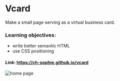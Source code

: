# Vcard   
Make a small page serving as a virtual business card.

### Learning objectives:
- write better semantic HTML
- use CSS positioning 

#### _Link_: https://ch-sophie.github.io/vcard 

![home page](home.png)



